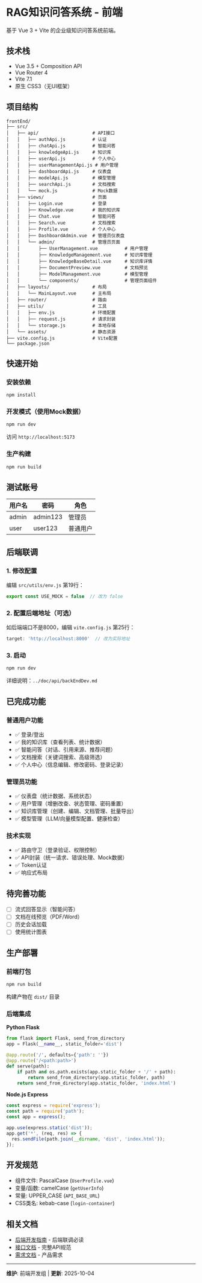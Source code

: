 # RAG知识问答系统 - 前端

基于 Vue 3 + Vite 的企业级知识问答系统前端。

## 技术栈

- Vue 3.5 + Composition API
- Vue Router 4
- Vite 7.1
- 原生 CSS3（无UI框架）

## 项目结构

```
frontEnd/
├── src/
│   ├── api/                    # API接口
│   │   ├── authApi.js          # 认证
│   │   ├── chatApi.js          # 智能问答
│   │   ├── knowledgeApi.js     # 知识库
│   │   ├── userApi.js          # 个人中心
│   │   ├── userManagementApi.js # 用户管理
│   │   ├── dashboardApi.js     # 仪表盘
│   │   ├── modelApi.js         # 模型管理
│   │   ├── searchApi.js        # 文档搜索
│   │   └── mock.js             # Mock数据
│   ├── views/                  # 页面
│   │   ├── Login.vue           # 登录
│   │   ├── Knowledge.vue       # 我的知识库
│   │   ├── Chat.vue            # 智能问答
│   │   ├── Search.vue          # 文档搜索
│   │   ├── Profile.vue         # 个人中心
│   │   ├── DashboardAdmin.vue  # 管理员仪表盘
│   │   └── admin/              # 管理员页面
│   │       ├── UserManagement.vue          # 用户管理
│   │       ├── KnowledgeManagement.vue     # 知识库管理
│   │       ├── KnowledgeBaseDetail.vue     # 知识库详情
│   │       ├── DocumentPreview.vue         # 文档预览
│   │       ├── ModelManagement.vue         # 模型管理
│   │       └── components/                 # 管理页面组件
│   ├── layouts/                # 布局
│   │   └── MainLayout.vue      # 主布局
│   ├── router/                 # 路由
│   ├── utils/                  # 工具
│   │   ├── env.js              # 环境配置
│   │   ├── request.js          # 请求封装
│   │   └── storage.js          # 本地存储
│   └── assets/                 # 静态资源
├── vite.config.js              # Vite配置
└── package.json
```

## 快速开始

### 安装依赖
```bash
npm install
```

### 开发模式（使用Mock数据）
```bash
npm run dev
```
访问 `http://localhost:5173`

### 生产构建
```bash
npm run build
```

## 测试账号

| 用户名 | 密码 | 角色 |
|--------|------|------|
| admin | admin123 | 管理员 |
| user | user123 | 普通用户 |

## 后端联调

### 1. 修改配置
编辑 `src/utils/env.js` 第19行：
```javascript
export const USE_MOCK = false  // 改为 false
```

### 2. 配置后端地址（可选）
如后端端口不是8000，编辑 `vite.config.js` 第25行：
```javascript
target: 'http://localhost:8000'  // 改为实际地址
```

### 3. 启动
```bash
npm run dev
```

详细说明：`../doc/api/backEndDev.md`

## 已完成功能

### 普通用户功能
- ✅ 登录/登出
- ✅ 我的知识库（查看列表、统计数据）
- ✅ 智能问答（对话、引用来源、推荐问题）
- ✅ 文档搜索（关键词搜索、高级筛选）
- ✅ 个人中心（信息编辑、修改密码、登录记录）

### 管理员功能
- ✅ 仪表盘（统计数据、系统状态）
- ✅ 用户管理（增删改查、状态管理、密码重置）
- ✅ 知识库管理（创建、编辑、文档管理、批量导出）
- ✅ 模型管理（LLM/向量模型配置、健康检查）

### 技术实现
- ✅ 路由守卫（登录验证、权限控制）
- ✅ API封装（统一请求、错误处理、Mock数据）
- ✅ Token认证
- ✅ 响应式布局

## 待完善功能

- [ ] 流式回答显示（智能问答）
- [ ] 文档在线预览（PDF/Word）
- [ ] 历史会话加载
- [ ] 使用统计图表

## 生产部署

### 前端打包
```bash
npm run build
```
构建产物在 `dist/` 目录

### 后端集成

**Python Flask**
```python
from flask import Flask, send_from_directory
app = Flask(__name__, static_folder='dist')

@app.route('/', defaults={'path': ''})
@app.route('/<path:path>')
def serve(path):
    if path and os.path.exists(app.static_folder + '/' + path):
        return send_from_directory(app.static_folder, path)
    return send_from_directory(app.static_folder, 'index.html')
```

**Node.js Express**
```javascript
const express = require('express');
const path = require('path');
const app = express();

app.use(express.static('dist'));
app.get('*', (req, res) => {
  res.sendFile(path.join(__dirname, 'dist', 'index.html'));
});
```

## 开发规范

- 组件文件: PascalCase (`UserProfile.vue`)
- 变量/函数: camelCase (`getUserInfo`)
- 常量: UPPER_CASE (`API_BASE_URL`)
- CSS类名: kebab-case (`login-container`)

## 相关文档

- [后端开发指南](../doc/api/backEndDev.md) - 后端联调必读
- [接口文档](../doc/api/api-front-back.md) - 完整API规范
- [需求文档](../doc/Rag-MVP.md) - 产品需求

---

**维护**: 前端开发组 | **更新**: 2025-10-04
